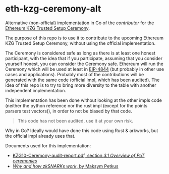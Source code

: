 # eth-kzg-ceremony-alt

Alternative (non-official) implementation in Go of the *contributor* for the [Ethereum KZG Trusted Setup Ceremony](https://github.com/ethereum/kzg-ceremony/blob/main/FAQ.md).

The purpose of this repo is to use it to contribute to the upcoming Ethereum KZG Trusted Setup Ceremony, without using the official implementation.

The Ceremony is considered safe as long as there is at least one honest participant, with the idea that if you participate, assuming that you consider yourself honest, you can consider the Ceremony safe.
Ethereum will run the Ceremony which will be used at least in [EIP-4844](https://eips.ethereum.org/EIPS/eip-4844) (but probably in other use cases and applications).
Probably most of the contributions will be generated with the same code (official impl, which has been audited). The idea of this repo is to try to bring more diversity to the table with another independent implementation.

This implementation has been done without looking at the other impls code (neither the python reference nor the rust impl (except for the points parsers test vectors)), in order to not be biased by that code.

> This code has not been audited, use it at your own risk.

Why in Go? Ideally would have done this code using Rust & arkworks, but the official impl already uses that.

Documents used for this implementation:
- [KZG10-Ceremony-audit-report.pdf, section *3.1 Overview of PoT ceremonies*](https://github.com/ethereum/kzg-ceremony/blob/main/KZG10-Ceremony-audit-report.pdf)
- [*Why and how zkSNARKs work*, by Maksym Petkus](https://arxiv.org/abs/1906.07221v1)
